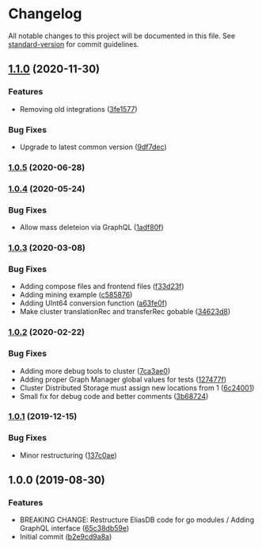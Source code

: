 # Changelog

All notable changes to this project will be documented in this file. See [standard-version](https://github.com/conventional-changelog/standard-version) for commit guidelines.

## [1.1.0](https://devt.de///compare/v1.0.5...v1.1.0) (2020-11-30)


### Features

* Removing old integrations ([3fe1577](https://devt.de///commit/3fe157712ff41243dd325a876d8fed70cb038b34))


### Bug Fixes

* Upgrade to latest common version ([9df7dec](https://devt.de///commit/9df7decab6a2b623705c7b80dfd6d81fe699638c))

### [1.0.5](https://devt.de///compare/v1.0.4...v1.0.5) (2020-06-28)

### [1.0.4](https://devt.de///compare/v1.0.3...v1.0.4) (2020-05-24)


### Bug Fixes

* Allow mass deleteion via GraphQL ([1adf80f](https://devt.de///commit/1adf80fdcc1b0b9858627d9628c11c9f6aa038d2))

### [1.0.3](https://devt.de///compare/v1.0.2...v1.0.3) (2020-03-08)


### Bug Fixes

* Adding compose files and frontend files ([f33d23f](https://devt.de///commit/f33d23f912a3e3d05192a88afadb592b05229040))
* Adding mining example ([c585876](https://devt.de///commit/c585876025a37539aed7f81c514f0f802baf9c9f))
* Adding UInt64 conversion function ([a63fe0f](https://devt.de///commit/a63fe0f575fe977e06c6f534718b184d40817128))
* Make cluster translationRec and transferRec gobable ([34623d8](https://devt.de///commit/34623d897286960180474fb466cec499ec1e0188))

### [1.0.2](https://devt.de///compare/v1.0.1...v1.0.2) (2020-02-22)


### Bug Fixes

* Adding more debug tools to cluster ([7ca3ae0](https://devt.de///commit/7ca3ae04cdf3816edb950be0b066c94aff87a70f))
* Adding proper Graph Manager global values for tests ([127477f](https://devt.de///commit/127477fd541d45258bad36e36f17648bf95bd4d2))
* Cluster Distributed Storage must assign new locations from 1 ([6c24001](https://devt.de///commit/6c240016c1414f945adb2e47c26542c3a226ef5b))
* Small fix for debug code and better comments ([3b68724](https://devt.de///commit/3b68724d2ab936ec0c29afc6cc0d191714cd1a23))

### [1.0.1](https://devt.de///compare/v1.0.0...v1.0.1) (2019-12-15)


### Bug Fixes

* Minor restructuring ([137c0ae](https://devt.de///commit/137c0ae6e7460fdb96614a555030cde2dcb3d7df))

## 1.0.0 (2019-08-30)


### Features

* BREAKING CHANGE: Restructure EliasDB code for go modules / Adding GraphQL interface ([65c38db59e](https://devt.de///commit/65c38db59e))
* Initial commit ([b2e9cd9a8a](https://devt.de///commit/b2e9cd9a8a))
